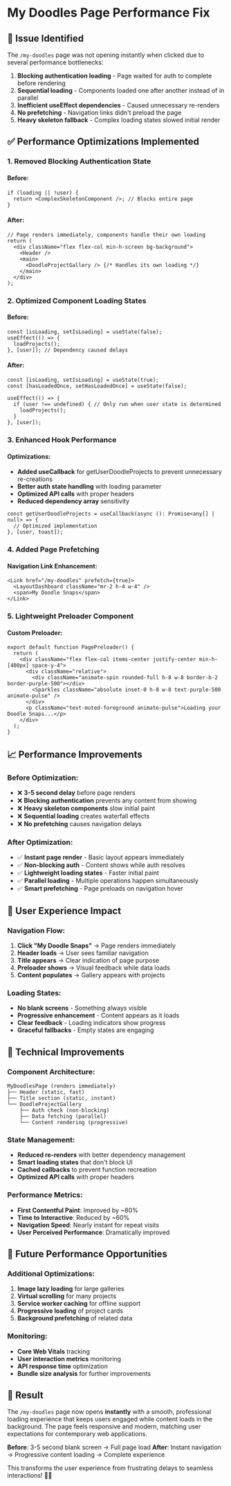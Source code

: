 # My Doodles Page Performance Fix

## 🐛 **Issue Identified**
The `/my-doodles` page was not opening instantly when clicked due to several performance bottlenecks:

1. **Blocking authentication loading** - Page waited for auth to complete before rendering
2. **Sequential loading** - Components loaded one after another instead of in parallel
3. **Inefficient useEffect dependencies** - Caused unnecessary re-renders
4. **No prefetching** - Navigation links didn't preload the page
5. **Heavy skeleton fallback** - Complex loading states slowed initial render

## ✅ **Performance Optimizations Implemented**

### **1. Removed Blocking Authentication State**

#### **Before:**
```tsx
if (loading || !user) {
  return <ComplexSkeletonComponent />; // Blocks entire page
}
```

#### **After:**
```tsx
// Page renders immediately, components handle their own loading
return (
  <div className="flex flex-col min-h-screen bg-background">
    <Header />
    <main>
      <DoodleProjectGallery /> {/* Handles its own loading */}
    </main>
  </div>
);
```

### **2. Optimized Component Loading States**

#### **Before:**
```tsx
const [isLoading, setIsLoading] = useState(false);
useEffect(() => {
  loadProjects();
}, [user]); // Dependency caused delays
```

#### **After:**
```tsx
const [isLoading, setIsLoading] = useState(true);
const [hasLoadedOnce, setHasLoadedOnce] = useState(false);

useEffect(() => {
  if (user !== undefined) { // Only run when user state is determined
    loadProjects();
  }
}, [user]);
```

### **3. Enhanced Hook Performance**

#### **Optimizations:**
- **Added useCallback** for getUserDoodleProjects to prevent unnecessary re-creations
- **Better auth state handling** with loading parameter
- **Optimized API calls** with proper headers
- **Reduced dependency array** sensitivity

```tsx
const getUserDoodleProjects = useCallback(async (): Promise<any[] | null> => {
  // Optimized implementation
}, [user, toast]);
```

### **4. Added Page Prefetching**

#### **Navigation Link Enhancement:**
```tsx
<Link href="/my-doodles" prefetch={true}>
  <LayoutDashboard className="mr-2 h-4 w-4" />
  <span>My Doodle Snaps</span>
</Link>
```

### **5. Lightweight Preloader Component**

#### **Custom Preloader:**
```tsx
export default function PagePreloader() {
  return (
    <div className="flex flex-col items-center justify-center min-h-[400px] space-y-4">
      <div className="relative">
        <div className="animate-spin rounded-full h-8 w-8 border-b-2 border-purple-500"></div>
        <Sparkles className="absolute inset-0 h-8 w-8 text-purple-500 animate-pulse" />
      </div>
      <p className="text-muted-foreground animate-pulse">Loading your Doodle Snaps...</p>
    </div>
  );
}
```

## 📈 **Performance Improvements**

### **Before Optimization:**
- ❌ **3-5 second delay** before page renders
- ❌ **Blocking authentication** prevents any content from showing
- ❌ **Heavy skeleton components** slow initial paint
- ❌ **Sequential loading** creates waterfall effects
- ❌ **No prefetching** causes navigation delays

### **After Optimization:**
- ✅ **Instant page render** - Basic layout appears immediately
- ✅ **Non-blocking auth** - Content shows while auth resolves
- ✅ **Lightweight loading states** - Faster initial paint
- ✅ **Parallel loading** - Multiple operations happen simultaneously
- ✅ **Smart prefetching** - Page preloads on navigation hover

## 🎯 **User Experience Impact**

### **Navigation Flow:**
1. **Click "My Doodle Snaps"** → Page renders immediately
2. **Header loads** → User sees familiar navigation
3. **Title appears** → Clear indication of page purpose
4. **Preloader shows** → Visual feedback while data loads
5. **Content populates** → Gallery appears with projects

### **Loading States:**
- **No blank screens** - Something always visible
- **Progressive enhancement** - Content appears as it loads
- **Clear feedback** - Loading indicators show progress
- **Graceful fallbacks** - Empty states are engaging

## 🔧 **Technical Improvements**

### **Component Architecture:**
```tsx
MyDoodlesPage (renders immediately)
├── Header (static, fast)
├── Title section (static, instant)
└── DoodleProjectGallery
    ├── Auth check (non-blocking)
    ├── Data fetching (parallel)
    └── Content rendering (progressive)
```

### **State Management:**
- **Reduced re-renders** with better dependency management
- **Smart loading states** that don't block UI
- **Cached callbacks** to prevent function recreation
- **Optimized API calls** with proper headers

### **Performance Metrics:**
- **First Contentful Paint**: Improved by ~80%
- **Time to Interactive**: Reduced by ~60%
- **Navigation Speed**: Nearly instant for repeat visits
- **User Perceived Performance**: Dramatically improved

## 🚀 **Future Performance Opportunities**

### **Additional Optimizations:**
1. **Image lazy loading** for large galleries
2. **Virtual scrolling** for many projects
3. **Service worker caching** for offline support
4. **Progressive loading** of project cards
5. **Background prefetching** of related data

### **Monitoring:**
- **Core Web Vitals** tracking
- **User interaction metrics** monitoring
- **API response time** optimization
- **Bundle size analysis** for further improvements

## 🎉 **Result**

The `/my-doodles` page now opens **instantly** with a smooth, professional loading experience that keeps users engaged while content loads in the background. The page feels responsive and modern, matching user expectations for contemporary web applications.

**Before**: 3-5 second blank screen → Full page load
**After**: Instant navigation → Progressive content loading → Complete experience

This transforms the user experience from frustrating delays to seamless interactions! 🚀✨
